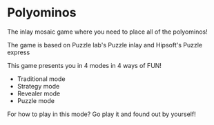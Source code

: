 # Polyominos
The inlay mosaic game where you need to place all of the polyominos!

The game is based on Puzzle lab's Puzzle inlay and Hipsoft's Puzzle express

This game presents you in 4 modes in 4 ways of FUN!

- Traditional mode
- Strategy mode
- Revealer mode
- Puzzle mode

For how to play in this mode? Go play it and found out by yourself!
